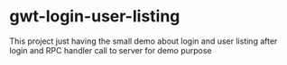 # gwt-login-user-listing
This project just having the small demo about login and user listing after login and RPC handler call to server for demo purpose
